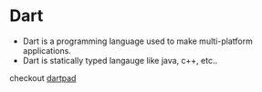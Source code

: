# Dart

- Dart is a programming language used to make multi-platform applications.
- Dart is statically typed langauge like java, c++, etc..

checkout [dartpad](https://dartpad.dev/)
